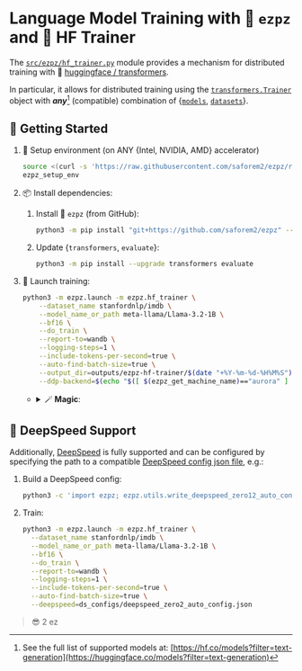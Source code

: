 # Language Model Training with 🍋 `ezpz` and 🤗 HF Trainer

The
[`src/ezpz/hf_trainer.py`](https://github.com/saforem2/ezpz/blob/main/src/ezpz/hf_trainer.py)
module provides a mechanism for distributed training with 🤗 [huggingface /
transformers](https://github.com/huggingface/transformers).

In particular, it allows for distributed training using the
[`transformers.Trainer`](https://huggingface.co/docs/transformers/main/en/main_classes/trainer#transformers.Trainer)
object with **_any_**[^any] (compatible) combination of
{[`models`](https://huggingface.co/models),
[`datasets`](https://huggingface.co/datasets)}.

[^any]:
    See the full list of supported models at:
    [https://hf.co/models?filter=text-generation](https://huggingface.co/models?filter=text-generation)

## 🐣 Getting Started

1. 🏡 Setup environment (on ANY {Intel, NVIDIA, AMD} accelerator)

    ```bash
    source <(curl -s 'https://raw.githubusercontent.com/saforem2/ezpz/refs/heads/main/src/ezpz/bin/utils.sh')
    ezpz_setup_env
    ```

1. 📦 Install dependencies:

   1. Install 🍋 `ezpz` (from GitHub):

      ```bash
      python3 -m pip install "git+https://github.com/saforem2/ezpz" --require-virtualenv
      ```

   1. Update {`transformers`, `evaluate`}:

      ```bash
      python3 -m pip install --upgrade transformers evaluate
      ```

1. 🚀 Launch training:

    ```bash
    python3 -m ezpz.launch -m ezpz.hf_trainer \
        --dataset_name stanfordnlp/imdb \
        --model_name_or_path meta-llama/Llama-3.2-1B \
        --bf16 \
        --do_train \
        --report-to=wandb \
        --logging-steps=1 \
        --include-tokens-per-second=true \
        --auto-find-batch-size=true \
        --output_dir=outputs/ezpz-hf-trainer/$(date "+%Y-%m-%d-%H%M%S") \
        --ddp-backend=$(echo "$([ $(ezpz_get_machine_name)=="aurora" ] && echo "ccl" || echo "nccl")")
    ```

    - <details closed><summary>🪄 <b>Magic</b>:</summary>

        Behind the scenes, this will 🪄 _automagically_
        determine the specifics of the running job, and use this information to
        construct (and subsequently run) the appropriate:

        ```bash
        mpiexec <mpi-args> $(which python3) <cmd-to-launch>
        ```

        across all of our available accelerators.

        - <details closed><summary>➕ <b>Tip</b>:</summary>

            Call:

            ```bash
            python3 -m ezpz.hf_trainer --help
            ```

            to see the full list of supported arguments.

            In particular, _**any**_ `transformers.TrainingArguments` _should_ be supported.

        </details>

    </details>


## 🚀 DeepSpeed Support

Additionally, [DeepSpeed](https://github.com/deepspeedai/deepspeed) is fully
supported and can be configured by specifying the path to a compatible
[DeepSpeed config json file](https://www.deepspeed.ai/docs/config-json/), e.g.:

1. Build a DeepSpeed config:

   ```bash
   python3 -c 'import ezpz; ezpz.utils.write_deepspeed_zero12_auto_config(zero_stage=2)'
   ```

2. Train:

   ```bash
   python3 -m ezpz.launch -m ezpz.hf_trainer \
     --dataset_name stanfordnlp/imdb \
     --model_name_or_path meta-llama/Llama-3.2-1B \
     --bf16 \
     --do_train \
     --report-to=wandb \
     --logging-steps=1 \
     --include-tokens-per-second=true \
     --auto-find-batch-size=true \
     --deepspeed=ds_configs/deepspeed_zero2_auto_config.json
   ```

> 😎 2 ez
